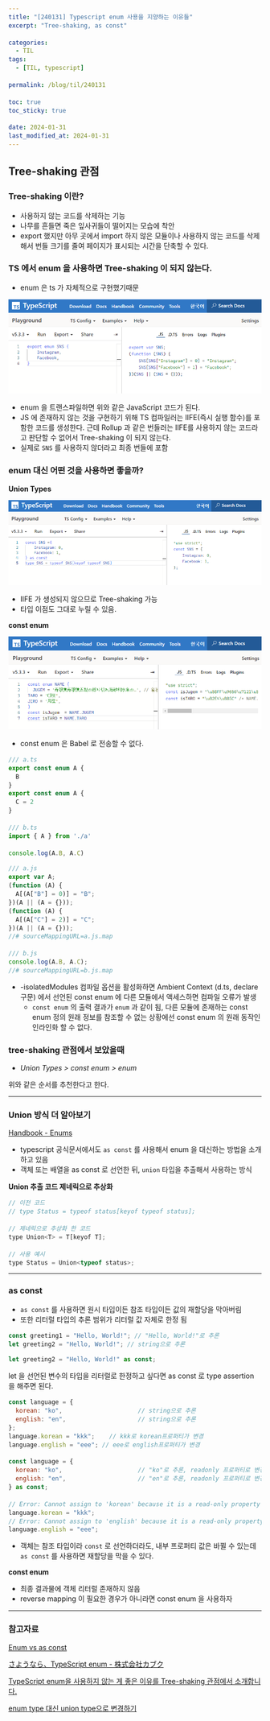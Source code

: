 ```yaml
---
title: "[240131] Typescript enum 사용을 지양하는 이유들"
excerpt: "Tree-shaking, as const"

categories:
  - TIL
tags:
  - [TIL, typescript]

permalink: /blog/til/240131

toc: true
toc_sticky: true

date: 2024-01-31
last_modified_at: 2024-01-31
---
```


## Tree-shaking 관점

### Tree-shaking 이란?

- 사용하지 않는 코드를 삭제하는 기능
- 나무를 흔들면 죽은 잎사귀들이 떨어지는 모습에 착안
- export 했지만 아무 곳에서 import 하지 않은 모듈이나 사용하지 않는 코드를 삭제해서 번들 크기를 줄여 페이지가 표시되는 시간을 단축할 수 있다.

### TS 에서 enum 을 사용하면 Tree-shaking 이 되지 않는다.

- enum 은 ts 가 자체적으로 구현했기때문

![image-1](/assets/images/posts_img/til/240131-1.png)

- enum 을 트랜스파일하면 위와 같은 JavaScript 코드가 된다.
- JS 에 존재하지 않는 것을 구현하기 위해 TS 컴파일러는 IIFE(즉시 실행 함수)를 포함한 코드를 생성한다. 근데 Rollup 과 같은 번들러는 IIFE를 사용하지 않는 코드라고 판단할 수 없어서 Tree-shaking 이 되지 않는다.
- 실제로 `SNS` 를 사용하지 않더라고 최종 번들에 포함

### enum 대신 어떤 것을 사용하면 좋을까?

**Union Types**

![image-2](/assets/images/posts_img/til/240131-2.png)

- IIFE 가 생성되지 않으므로 Tree-shaking 가능
- 타입 이점도 그대로 누릴 수 있음.

**const enum**

![image-3](/assets/images/posts_img/til/240131-3.png)

- const enum 은 Babel 로 전송할 수 없다.

```jsx
/// a.ts
export const enum A {
  B
}
export const enum A {
  C = 2
}

/// b.ts
import { A } from './a'

console.log(A.B, A.C)
```

```jsx
/// a.js
export var A;
(function (A) {
  A[(A["B"] = 0)] = "B";
})(A || (A = {}));
(function (A) {
  A[(A["C"] = 2)] = "C";
})(A || (A = {}));
//# sourceMappingURL=a.js.map

/// b.js
console.log(A.B, A.C);
//# sourceMappingURL=b.js.map
```

- -isolatedModules 컴파일 옵션을 활성화하면 Ambient Context (d.ts, declare 구문) 에서 선언된 const enum 에 다른 모듈에서 액세스하면 컴파일 오류가 발생
  - `const enum` 의 출력 결과가 `enum` 과 같이 됨, 다른 모듈에 존재하는 const enum 정의 원래 정보를 참조할 수 없는 상황에선 const enum 의 원래 동작인 인라인화 할 수 없다.

### tree-shaking 관점에서 보았을때

- _Union Types > const enum > enum_

위와 같은 순서를 추천한다고 한다.

---

### Union 방식 더 알아보기

[Handbook - Enums](https://www.typescriptlang.org/docs/handbook/enums.html#objects-vs-enums)

- typescript 공식문서에서도 `as const` 를 사용해서 enum 을 대신하는 방법을 소개하고 있음
- 객체 또는 배열을 as const 로 선언한 뒤, `union` 타입을 추출해서 사용하는 방식

**Union 추출 코드 제네릭으로 추상화**

```jsx
// 이전 코드
// type Status = typeof status[keyof typeof status];

// 제네릭으로 추상화 한 코드
type Union<T> = T[keyof T];

// 사용 예시
type Status = Union<typeof status>;
```

---

### as const

- `as const` 를 사용하면 원시 타입이든 참조 타입이든 값의 재할당을 막아버림
- 또한 리터럴 타입의 추론 범위가 리터럴 값 자체로 한정 됨

```jsx
const greeting1 = "Hello, World!"; // "Hello, World!"로 추론
let greeting2 = "Hello, World!"; // string으로 추론
```

```jsx
let greeting2 = "Hello, World!" as const;
```

let 을 선언된 변수의 타입을 리터럴로 한정하고 싶다면 as const 로 type assertion 을 해주면 된다.

```jsx
const language = {
  korean: "ko",						// string으로 추론
  english: "en",					// string으로 추론
};
language.korean = "kkk";	// kkk로 korean프로퍼티가 변경
language.english = "eee"; // eee로 english프로퍼티가 변경

const language = {
  korean: "ko",						// "ko"로 추론, readonly 프로퍼티로 변경
  english: "en",					// "en"로 추론, readonly 프로퍼티로 변경
} as const;

// Error: Cannot assign to 'korean' because it is a read-only property
language.korean = "kkk";
// Error: Cannot assign to 'english' because it is a read-only property.
language.english = "eee";
```

- 객체는 참조 타입이라 `const` 로 선언하더라도, 내부 프로퍼티 값은 바뀔 수 있는데 `as const` 를 사용하면 재할당을 막을 수 있다.

**const enum**

- 최종 결과물에 객체 리터럴 존재하지 않음
- reverse mapping 이 필요한 경우가 아니라면 const enum 을 사용하자

---

### 참고자료

[Enum vs as const](https://velog.io/@logqwerty/Enum-vs-as-const)

[さようなら、TypeScript enum - 株式会社カブク](https://www.kabuku.co.jp/developers/good-bye-typescript-enum)

[TypeScript enum을 사용하지 않는 게 좋은 이유를 Tree-shaking 관점에서 소개합니다.](https://engineering.linecorp.com/ko/blog/typescript-enum-tree-shaking)

[enum type 대신 union type으로 변경하기](https://ajdkfl6445.gitbook.io/study/typescript/enum-type-union-type)

